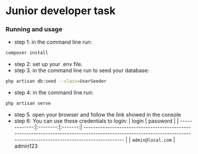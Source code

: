 # Junior developer task

### Running and usage

-   step 1: in the command line run:

```bash
composer install
```

-   step 2: set up your .env file.
-   step 3. in the command line run to seed your database:

```bash
php artisan db:seed --class=UserSeeder
```

-   step 4: in the command line run:

```bash
php artisan serve
```

-   step 5. open your browser and follow the link showed in the console
-   step 6: You can use these credentials to login:
    | login | password |
    | -------------:|:--------:|:-------:| --------------------------------------------------------------------------------------------------------------------------------------------------------------------- |
    | `admin@local.com` | admin123
